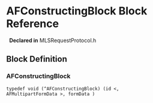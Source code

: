 # AFConstructingBlock Block Reference

&nbsp;&nbsp;**Declared in** MLSRequestProtocol.h  

<a title="Block Definition" name="instance_methods"></a>
## Block Definition
### AFConstructingBlock

<code>typedef void (^AFConstructingBlock) (id <, AFMultipartFormData >, formData )</code>

